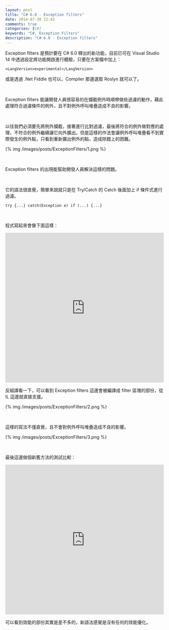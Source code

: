 ```yaml
---
layout: post
title: "C# 6.0 - Exception filters"
date: 2014-07-30 22:43
comments: true
categories: [C#]
keywords: "C#, Exception Filters"
description: "C# 6.0 - Exception filters"
---
```


Exception filters 是預計要在 C# 6.0 釋出的新功能，目前已可在 Visual Studio 14 中透過設定將功能開啟進行體驗，只要在方案檔中加上：

<!-- More -->

    <LangVersion>experimental</LangVersion>

或是透過 .Net Fiddle 也可以，Compiler 那邊選取 Roslyn 就可以了。

<br/>

Exception filters 能讓開發人員很容易的在攔截例外時順帶做些過濾的動作，藉此處理符合過濾條件的例外，且不對例外呼叫堆疊造成不良的影響。  

<br/>

以往我們必須要先將例外攔截，接著進行比對過濾，最後將符合的例外做對應的處理，不符合的例外繼續讓它向外擴出。但是這樣的作法會讓例外呼叫堆疊看不到實際發生的例外點，只看到重新擴出例外的點，造成除錯上的困難。  

{% img /images/posts/ExceptionFilters/1.png %}

<br/>

Exception filters 的出現能幫助開發人員解決這樣的問題。  

<br/>

它的語法很直覺，簡單來說就只是在 Try/Catch 的 Catch 後面加上 if 條件式進行過濾。

    try {...} catch(Exception e) if (...) {...}

<br/>

程式寫起來會像下面這樣：

<iframe width="100%" height="475" src="https://dotnetfiddle.net/Widget/bS323c" frameborder="0"></iframe>  

<br/>

反組譯看一下，可以看到 Exception filters 這邊會被編譯成 filter 區塊的部份，從 IL 這邊就直接支援。  

{% img /images/posts/ExceptionFilters/2.png %}

<br/>


這樣的寫法不僅直覺，且不會對例外呼叫堆疊造成不良的影響。

{% img /images/posts/ExceptionFilters/3.png %}

<br/>


最後這邊做個新舊方法的測試比較：

<iframe width="100%" height="475" src="https://dotnetfiddle.net/Widget/9sBem3" frameborder="0"></iframe>  

<br/>

可以看到效能的部份其實是差不多的，新語法感覺是沒有任何的效能優化。
